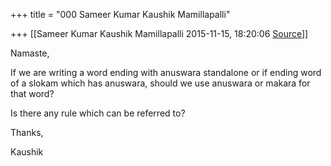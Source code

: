 +++
title = "000 Sameer Kumar Kaushik Mamillapalli"

+++
[[Sameer Kumar Kaushik Mamillapalli	2015-11-15, 18:20:06 [Source](https://groups.google.com/g/samskrita/c/3mLCumIff_g)]]



Namaste,

If we are writing a word ending with anuswara standalone or if ending word of a slokam which has anuswara, should we use anuswara or makara for that word?

Is there any rule which can be referred to?

  

Thanks,

Kaushik

